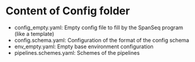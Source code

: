 # Content of Config folder

- config_empty.yaml:
  Empty config file to fill by the SpanSeq program (like a template)
- config.schema.yaml:
  Configuration of the format of the config schema
- env_empty.yaml:
  Empty base environment configuration
- pipelines.schemes.yaml:
  Schemes of the pipelines
